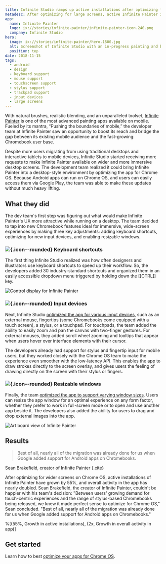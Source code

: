 ```yaml
---
title: Infinite Studio ramps up active installations after optimizing for Chrome OS
metadesc: After optimizing for large screens, active Infinite Painter installations and overall in-app activity have both grown substantially.
app:
  name: Infinite Painter
  logo: ix://stories/infinite-painter/infinite-painter-icon.240.png
  company: Infinite Studio
hero:
  image: ix://stories/infinite-painter/hero.1500.jpg
  alt: Screenshot of Infinite Studio with an in-progress painting and brush options open
  position: top
date: 2018-11-15
tags:
  - android
  - design
  - keyboard support
  - mouse support
  - touchscreen support
  - stylus support
  - trackpad support
  - input devices
  - large screens
---
```


With natural brushes, realistic blending, and an unparalleled toolset, [Infinite Painter](https://play.google.com/store/apps/details?id=com.brakefield.painter) is one of the most advanced painting apps available on mobile. Fueled by its mantra, “Pushing the boundaries of mobile,” the developer team at Infinite Painter saw an opportunity to boost its reach and bridge the gap between its existing mobile audience and the fast-growing Chromebook user base.

Despite more users migrating from using traditional desktops and interactive tablets to mobile devices, Infinite Studio started receiving more requests to make Infinite Painter available on wider and more immersive desktop screens. The development team realized it could bring Infinite Painter into a desktop-style environment by optimizing the app for Chrome OS. Because Android apps can run on Chrome OS, and users can easily access them via Google Play, the team was able to make these updates without much heavy lifting.

## What they did

The dev team's first step was figuring out what would make Infinite Painter's UX more attractive while running on a desktop. The team decided to tap into new Chromebook features ideal for immersive, wide-screen experiences by making three key adjustments: adding keyboard shortcuts, optimizing for new input devices, and enabling resizable windows.

### ![](ix://icons/keyboard.png){.icon--rounded} Keyboard shortcuts

The first thing Infinite Studio realized was how often designers and illustrators use keyboard shortcuts to speed up their workflow. So, the developers added 30 industry-standard shortcuts and organized them in an easily accessible dropdown menu triggered by holding down the [[CTRL]] key.

![Control display for Infinite Painter](ix://stories/infinite-painter/infinitepainter-controls.1500.png)

### ![](ix://icons/mouse.png){.icon--rounded} Input devices

Next, Infinite Studio [optimized the app for various input devices](/{{locale.code}}/android/input-compatibility), such as an external mouse, fingertips (some Chromebooks come equipped with a touch screen), a stylus, or a touchpad. For touchpads, the team added the ability to easily zoom and pan the canvas with two-finger gestures. For external mouses, they added scroll wheel zooming and tooltips that appear when users hover over interface elements with their cursor.

The developers already had support for stylus and fingertip input for mobile users, but they worked closely with the Chrome OS team to make the experience even smoother with the low-latency API. This enables the app to draw strokes directly to the screen overlay, and gives users the feeling of drawing directly on the screen with their stylus or fingers.

### ![](ix://icons/aspect_ratio.png){.icon--rounded} Resizable windows

Finally, the team [optimized the app to support varying window sizes](/{{locale.code}}/android/window-management). Users can resize the app window for an optimal experience on any form factor, whether they prefer to work in full-screen mode or to open and use another app beside it. The developers also added the ability for users to drag and drop external images into the app.

![Art board view of Infinite Painter](ix://stories/infinite-painter/infinitepainter-artboards.1500.png)

## Results

> Best of all, nearly all of the migration was already done for us when Google added support for Android apps on Chromebooks.

Sean Brakefield, creator of Infinite Painter {.cite}

After optimizing for wider screens on Chrome OS, active installations of Infinite Painter have grown by 55%, and overall activity in the app has nearly doubled. Sean Brakefield, the creator of Infinite Painter, couldn't be happier with his team's decision: "Between users' growing demand for touch-centric experiences and the range of stylus-based Chromebooks being released, we knew it made perfect sense to optimize for Chrome OS," Sean concluded. "Best of all, nearly all of the migration was already done for us when Google added support for Android apps on Chromebooks."

%[(55%, Growth in active installations), (2x, Growth in overall activity in app)]

## Get started

Learn how to best [optimize your apps for Chrome OS](/{{locale.code}}/android/optimizing).
